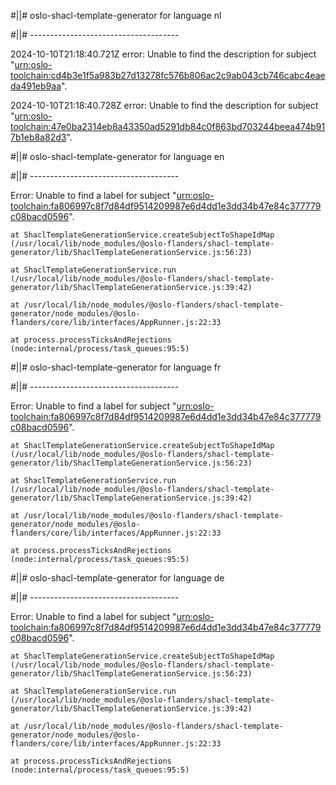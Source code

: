 #||# oslo-shacl-template-generator for language nl  

#||# -------------------------------------  

2024-10-10T21:18:40.721Z error: Unable to find the description for subject "[urn:oslo-toolchain:cd4b3e1f5a983b27d13278fc576b806ac2c9ab043cb746cabc4eaeda491eb9aa](all-kindfiche-ap.jsonld#L3274)".

2024-10-10T21:18:40.728Z error: Unable to find the description for subject "[urn:oslo-toolchain:47e0ba2314eb8a43350ad5291db84c0f863bd703244beea474b917b1eb8a82d3](all-kindfiche-ap.jsonld#L3423)".

#||# oslo-shacl-template-generator for language en  

#||# -------------------------------------  

Error: Unable to find a label for subject "[urn:oslo-toolchain:fa806997c8f7d84df9514209987e6d4dd1e3dd34b47e84c377779c08bacd0596](all-kindfiche-ap.jsonld#L126)".

    at ShaclTemplateGenerationService.createSubjectToShapeIdMap (/usr/local/lib/node_modules/@oslo-flanders/shacl-template-generator/lib/ShaclTemplateGenerationService.js:56:23)

    at ShaclTemplateGenerationService.run (/usr/local/lib/node_modules/@oslo-flanders/shacl-template-generator/lib/ShaclTemplateGenerationService.js:39:42)

    at /usr/local/lib/node_modules/@oslo-flanders/shacl-template-generator/node_modules/@oslo-flanders/core/lib/interfaces/AppRunner.js:22:33

    at process.processTicksAndRejections (node:internal/process/task_queues:95:5)

#||# oslo-shacl-template-generator for language fr  

#||# -------------------------------------  

Error: Unable to find a label for subject "[urn:oslo-toolchain:fa806997c8f7d84df9514209987e6d4dd1e3dd34b47e84c377779c08bacd0596](all-kindfiche-ap.jsonld#L126)".

    at ShaclTemplateGenerationService.createSubjectToShapeIdMap (/usr/local/lib/node_modules/@oslo-flanders/shacl-template-generator/lib/ShaclTemplateGenerationService.js:56:23)

    at ShaclTemplateGenerationService.run (/usr/local/lib/node_modules/@oslo-flanders/shacl-template-generator/lib/ShaclTemplateGenerationService.js:39:42)

    at /usr/local/lib/node_modules/@oslo-flanders/shacl-template-generator/node_modules/@oslo-flanders/core/lib/interfaces/AppRunner.js:22:33

    at process.processTicksAndRejections (node:internal/process/task_queues:95:5)

#||# oslo-shacl-template-generator for language de  

#||# -------------------------------------  

Error: Unable to find a label for subject "[urn:oslo-toolchain:fa806997c8f7d84df9514209987e6d4dd1e3dd34b47e84c377779c08bacd0596](all-kindfiche-ap.jsonld#L126)".

    at ShaclTemplateGenerationService.createSubjectToShapeIdMap (/usr/local/lib/node_modules/@oslo-flanders/shacl-template-generator/lib/ShaclTemplateGenerationService.js:56:23)

    at ShaclTemplateGenerationService.run (/usr/local/lib/node_modules/@oslo-flanders/shacl-template-generator/lib/ShaclTemplateGenerationService.js:39:42)

    at /usr/local/lib/node_modules/@oslo-flanders/shacl-template-generator/node_modules/@oslo-flanders/core/lib/interfaces/AppRunner.js:22:33

    at process.processTicksAndRejections (node:internal/process/task_queues:95:5)

